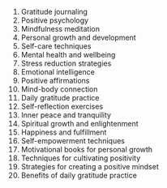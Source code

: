 1. Gratitude journaling
2. Positive psychology
3. Mindfulness meditation
4. Personal growth and development
5. Self-care techniques
6. Mental health and wellbeing
7. Stress reduction strategies
8. Emotional intelligence
9. Positive affirmations
10. Mind-body connection
11. Daily gratitude practice
12. Self-reflection exercises
13. Inner peace and tranquility
14. Spiritual growth and enlightenment
15. Happiness and fulfillment
16. Self-empowerment techniques
17. Motivational books for personal growth
18. Techniques for cultivating positivity
19. Strategies for creating a positive mindset
20. Benefits of daily gratitude practice
